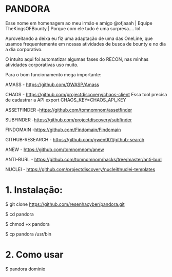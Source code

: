 # PANDORA
Esse nome em homenagem ao meu irmão e amigo @ofjaaah | Equipe TheKingsOFBounty | Porque com ele tudo é uma surpresa.... lol

Aproveitando a deixa eu fiz uma adaptação de uma das OneLine, que usamos frequentemente em nossas atividades de busca de bounty e no dia a dia corporativo.

O intuito aqui foi automatizar algumas fases do RECON, nas minhas atividades corporativas uso muito.

Para o bom funcionamento mega importante:

AMASS - https://github.com/OWASP/Amass

CHAOS - https://github.com/projectdiscovery/chaos-client
Essa tool precisa de cadastrar a API
export CHAOS_KEY=CHAOS_API_KEY

ASSETFINDER -https://github.com/tomnomnom/assetfinder

SUBFINDER -https://github.com/projectdiscovery/subfinder

FINDOMAIN -https://github.com/Findomain/Findomain

GITHUB-RESEARCH - https://github.com/gwen001/github-search

ANEW - https://github.com/tomnomnom/anew

ANTI-BURL - https://github.com/tomnomnom/hacks/tree/master/anti-burl

NUCLEI - https://github.com/projectdiscovery/nuclei#nuclei-templates

# 1. Instalação:

$ git clone https://github.com/resenhacyber/pandora.git

$ cd pandora

$ chmod +x pandora

$ cp pandora /usr/bin

# 2. Como usar

$ pandora dominio
